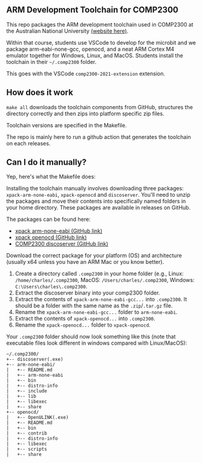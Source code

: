 ## ARM Development Toolchain for COMP2300

This repo packages the ARM development toolchain used in COMP2300 at the Australian National University [(website here)](https://comp.anu.edu.au/courses/comp2300).

Within that course, students use VSCode to develop for the microbit and we package arm-eabi-none-gcc, openocd, and a neat ARM Cortex M4 emulator together for Windows, Linux, and MacOS. Students install the toolchain in their `~/.comp2300` folder.

This goes with the VSCode `comp2300-2021-extension` extension.

## How does it work

`make all` downloads the toolchain components from GitHub, structures the directory correctly and then zips into platform specific zip files.

Toolchain versions are specified in the Makefile.

The repo is mainly here to run a github action that generates the toolchain on each releases.

## Can I do it manually?

Yep, here's what the Makefile does:

Installing the toolchain manually involves downloading three packages:
`xpack-arm-none-eabi`, `xpack-openocd` and `discoserver`. You'll need to unzip
the packages and move their contents into specifically named folders in your
home directory. These packages are available in releases on GitHub.

The packages can be found here:

- [xpack arm-none-eabi (GitHub link)](https://github.com/xpack-dev-tools/arm-none-eabi-gcc-xpack/releases)
- [xpack openocd (GitHub link)](https://github.com/xpack-dev-tools/openocd-xpack/releases)
- [COMP2300 discoserver (GitHub link)](https://github.com/cpmpercussion/comp2300-discoserver/releases)

Download the correct package for your platform (OS) and architecture (usually
x64 unless you have an ARM Mac or you know better). 

1. Create a directory called `.comp2300` in your home folder (e.g., Linux: `/home/charles/.comp2300`, MacOS: `/Users/charles/.comp2300`, Windows: `C:\Users\charles\.comp2300`.
2. Extract the discoserver binary into your comp2300 folder.
3. Extract the contents of `xpack-arm-none-eabi-gcc...` into `.comp2300`. It should be a folder with the same name as the `.zip`/`.tar.gz` file.
4. Rename the `xpack-arm-none-eabi-gcc...` folder to `arm-none-eabi`.
5. Extract the contents of `xpack-openocd...` into `.comp2300`. 
6. Rename the `xpack-openocd...` folder to `xpack-openocd`.

Your `.comp2300` folder should now look something like this (note that
executable files look different in windows compared with Linux/MacOS):

```
~/.comp2300/
+-- discoserver(.exe) 
+-- arm-none-eabi/
|   +-- README.md
|   +-- arm-none-eabi
|   +-- bin
|   +-- distro-info
|   +-- include
|   +-- lib
|   +-- libexec
|   +-- share 
+-- openocd/
|   +-- OpenULINK(.exe)
|   +-- README.md
|   +-- bin
|   +-- contrib
|   +-- distro-info
|   +-- libexec
|   +-- scripts
|   +-- share 
```

